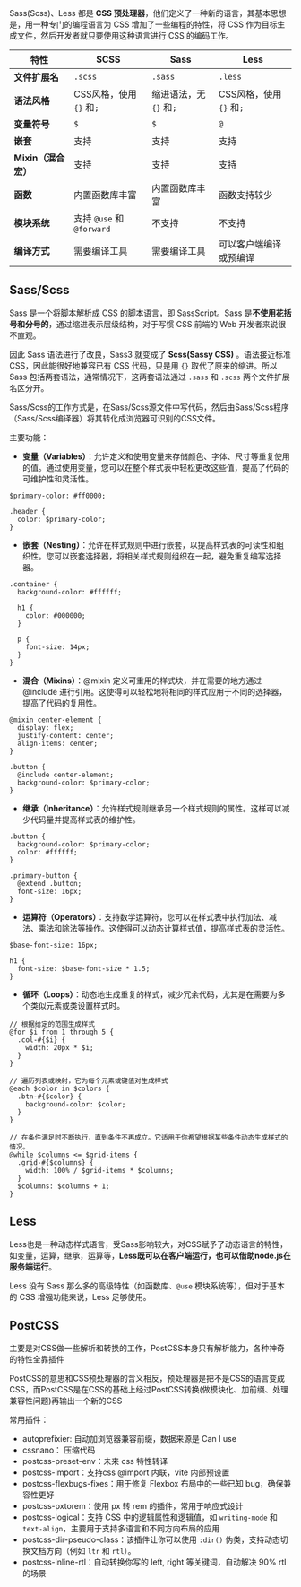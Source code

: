Sass(Scss)、Less 都是 **CSS 预处理器**，他们定义了一种新的语言，其基本思想是，用一种专门的编程语言为 CSS 增加了一些编程的特性，将 CSS 作为目标生成文件，然后开发者就只要使用这种语言进行 CSS 的编码工作。

| 特性                | SCSS                      | Sass                    | Less                     |
| ------------------- | ------------------------- | ----------------------- | ------------------------ |
| **文件扩展名**      | `.scss`                   | `.sass`                 | `.less`                  |
| **语法风格**        | CSS风格，使用 `{}` 和`;`  | 缩进语法，无 `{}` 和`;` | CSS风格，使用 `{}` 和`;` |
| **变量符号**        | `$`                       | `$`                     | `@`                      |
| **嵌套**            | 支持                      | 支持                    | 支持                     |
| **Mixin（混合宏）** | 支持                      | 支持                    | 支持                     |
| **函数**            | 内置函数库丰富            | 内置函数库丰富          | 函数支持较少             |
| **模块系统**        | 支持 `@use` 和 `@forward` | 不支持                  | 不支持                   |
| **编译方式**        | 需要编译工具              | 需要编译工具            | 可以客户端编译或预编译   |





## Sass/Scss

Sass 是一个将脚本解析成 CSS 的脚本语言，即 SassScript。Sass 是**不使用花括号和分号的**，通过缩进表示层级结构，对于写惯 CSS 前端的 Web 开发者来说很不直观。

因此 Sass 语法进行了改良，Sass3 就变成了 **Scss(Sassy CSS)** 。语法接近标准 CSS，因此能很好地兼容已有 CSS 代码，只是用 `{}` 取代了原来的缩进。所以 Sass 包括两套语法，通常情况下，这两套语法通过 `.sass` 和 `.scss` 两个文件扩展名区分开。

Sass/Scss的工作方式是，在Sass/Scss源文件中写代码，然后由Sass/Scss程序（Sass/Scss编译器）将其转化成浏览器可识别的CSS文件。

主要功能：

- **变量（Variables）**：允许定义和使用变量来存储颜色、字体、尺寸等重复使用的值。通过使用变量，您可以在整个样式表中轻松更改这些值，提高了代码的可维护性和灵活性。

```
$primary-color: #ff0000;

.header {
  color: $primary-color;
}
```

- **嵌套（Nesting）**：允许在样式规则中进行嵌套，以提高样式表的可读性和组织性。您可以嵌套选择器，将相关样式规则组织在一起，避免重复编写选择器。

```
.container {
  background-color: #ffffff;
  
  h1 {
    color: #000000;
  }
  
  p {
    font-size: 14px;
  }
}

```

- **混合（Mixins）**：@mixin 定义可重用的样式块，并在需要的地方通过 @include 进行引用。这使得可以轻松地将相同的样式应用于不同的选择器，提高了代码的复用性。

```
@mixin center-element {
  display: flex;
  justify-content: center;
  align-items: center;
}

.button {
  @include center-element;
  background-color: $primary-color;
}
```

- **继承（Inheritance）**：允许样式规则继承另一个样式规则的属性。这样可以减少代码量并提高样式表的维护性。

```
.button {
  background-color: $primary-color;
  color: #ffffff;
}

.primary-button {
  @extend .button;
  font-size: 16px;
}
```

- **运算符（Operators）**：支持数学运算符，您可以在样式表中执行加法、减法、乘法和除法等操作。这使得可以动态计算样式值，提高样式表的灵活性。

```
$base-font-size: 16px;

h1 {
  font-size: $base-font-size * 1.5;
}
```

- **循环（Loops）**：动态地生成重复的样式，减少冗余代码，尤其是在需要为多个类似元素或类设置样式时。

```
// 根据给定的范围生成样式
@for $i from 1 through 5 {
  .col-#{$i} {
    width: 20px * $i;
  }
}

// 遍历列表或映射，它为每个元素或键值对生成样式
@each $color in $colors {
  .btn-#{$color} {
    background-color: $color;
  }
}

// 在条件满足时不断执行，直到条件不再成立。它适用于你希望根据某些条件动态生成样式的情况。
@while $columns <= $grid-items {
  .grid-#{$columns} {
    width: 100% / $grid-items * $columns;
  }
  $columns: $columns + 1;
}

```



## Less

Less也是一种动态样式语言，受Sass影响较大，对CSS赋予了动态语言的特性，如变量，运算，继承，运算等，**Less既可以在客户端运行，也可以借助node.js在服务端运行**。

Less 没有 Sass 那么多的高级特性（如函数库、`@use` 模块系统等），但对于基本的 CSS 增强功能来说，Less 足够使用。



## PostCSS

主要是对CSS做一些解析和转换的工作，PostCSS本身只有解析能力，各种神奇的特性全靠插件

PostCSS的意思和CSS预处理器的含义相反，预处理器是把不是CSS的语言变成CSS，而PostCSS是在CSS的基础上经过PostCSS转换(做模块化、加前缀、处理兼容性问题)再输出一个新的CSS

常用插件：

- autoprefixier: 自动加浏览器兼容前缀，数据来源是 Can I use
- cssnano： 压缩代码
- postcss-preset-env：未来 css 特性转译
- postcss-import：支持css @import 内联，vite 内部预设置
- postcss-flexbugs-fixes：用于修复 Flexbox 布局中的一些已知 bug，确保兼容性更好
- postcss-pxtorem：使用 px 转 rem 的插件，常用于响应式设计
- postcss-logical：支持 CSS 中的逻辑属性和逻辑值，如 `writing-mode` 和 `text-align`，主要用于支持多语言和不同方向布局的应用
- postcss-dir-pseudo-class：该插件让你可以使用 `:dir()` 伪类，支持动态切换文档方向（例如 `ltr` 和 `rtl`）。
- postcss-inline-rtl：自动转换你写的 left, right 等关键词，自动解决 90% rtl 的场景
